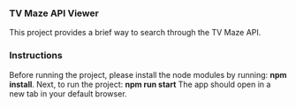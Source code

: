 ### TV Maze API Viewer

This project provides a brief way to search through the TV Maze API.

### Instructions

Before running the project, please install the node modules by running: **npm install**.
Next, to run the project: **npm run start**
The app should open in a new tab in your default browser.

